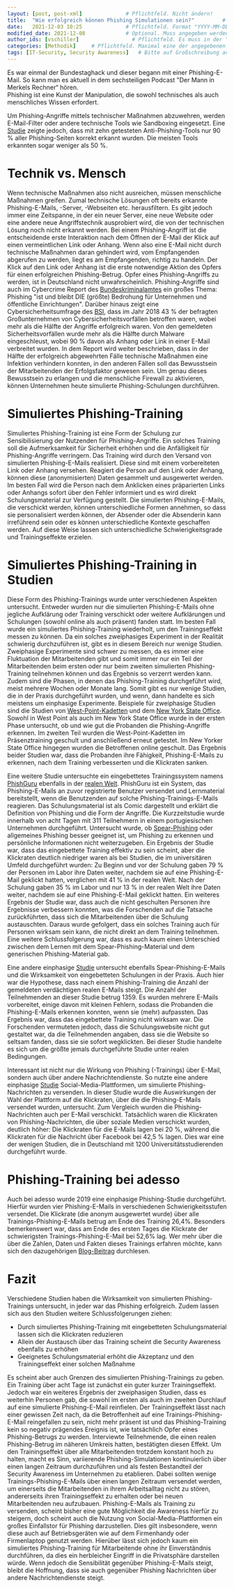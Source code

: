 ```yaml
---
layout: [post, post-xml]              # Pflichtfeld. Nicht ändern!
title:  "Wie erfolgreich können Phishing Simulationen sein?"         # Pflichtfeld. Bitte einen Titel für den Blog Post angeben.
date:   2021-12-03 10:25              # Pflichtfeld. Format "YYYY-MM-DD HH:MM". Muss für Veröffentlichung in der Vergangenheit liegen. (Für Preview egal)
modified_date: 2021-12-08             # Optional. Muss angegeben werden, wenn eine bestehende Datei geändert wird.
author_ids: [vschiller]                 # Pflichtfeld. Es muss in der "authors.yml" einen Eintrag mit diesen Namen geben.
categories: [Methodik]     # Pflichtfeld. Maximal eine der angegebenen Kategorien verwenden.
tags: [IT-Security, Security Awareness]   # Bitte auf Großschreibung achten.
---
```


Es war einmal der Bundestaghack und dieser begann mit einer Phishing-E-Mail. 
So kann man es aktuell in dem sechsteiligen Podcast "Der Mann in Merkels Rechner“ hören.  
Phishing ist eine Kunst der Manipulation, die sowohl technisches als auch menschliches Wissen erfordert. 

Um Phishing-Angriffe mittels technischer Maßnahmen abzuwehren, werden E-Mail-Filter oder andere technische Tools wie Sandboxing eingesetzt. 
Eine [Studie](https://www.academia.edu/download/66627615/Phinding_Phish_An_Evaluation_of_Anti-Phi20210423-2819-1wgo0j5.pdf) zeigte jedoch, dass mit zehn getesteten Anti-Phishing-Tools nur 90 % aller Phishing-Seiten korrekt erkannt wurden. 
Die meisten Tools erkannten sogar weniger als 50 %. 

# Technik vs. Mensch 

Wenn technische Maßnahmen also nicht ausreichen, müssen menschliche Maßnahmen greifen. 
Zumal technische Lösungen oft bereits erkannte Phishing-E-Mails, -Server, -Webseiten etc. herausfiltern. 
Es gibt jedoch immer eine Zeitspanne, in der ein neuer Server, eine neue Website oder eine andere neue Angriffstechnik ausprobiert wird, die von der technischen Lösung noch nicht erkannt werden. 
Bei einem Phishing-Angriff ist die entscheidende erste Interaktion nach dem Öffnen der E-Mail der Klick auf einen vermeintlichen Link oder Anhang. 
Wenn also eine E-Mail nicht durch technische Maßnahmen daran gehindert wird, vom Empfangenden abgerufen zu werden, liegt es am Empfangenden, richtig zu handeln. 
Der Klick auf den Link oder Anhang ist die erste notwendige Aktion des Opfers für einen erfolgreichen Phishing-Betrug.
Opfer eines Phishing-Angriffs zu werden, ist in Deutschland nicht unwahrscheinlich. 
Phishing-Angriffe sind auch im Cybercrime Report des [Bundeskriminalamtes](https://www.bka.de/SharedDocs/Downloads/DE/Publikationen/JahresberichteUndLagebilder/Cybercrime/cybercrimeBundeslagebild2020.html;jsessionid=E6BA6ABCD9436276B64F2339DA6397DB.live2302?nn=28110) ein großes Thema: Phishing "ist und bleibt DIE (größte) Bedrohung für Unternehmen und öffentliche Einrichtungen". 
Darüber hinaus zeigt eine Cybersicherheitsumfrage des [BSI](https://www.allianz-fuer-cybersicherheit.de/SharedDocs/Downloads/Webs/ACS/DE/cyber-sicherheits-umfrage_2018.pdf;jsessionid=1D7473A66363C86AA7287EE9D1F63B7E.internet471?__blob=publicationFile&v=1), dass im Jahr 2018 43 % der befragten Großunternehmen von Cybersicherheitsvorfällen betroffen waren, wobei mehr als die Hälfte der Angriffe erfolgreich waren. 
Von den gemeldeten Sicherheitsvorfällen wurde mehr als die Hälfte durch Malware eingeschleust, wobei 90 % davon als Anhang oder Link in einer E-Mail verbreitet wurden. 
In dem Report wird weiter beschrieben, dass in der Hälfte der erfolgreich abgewehrten Fälle technische Maßnahmen eine Infektion verhindern konnten, in den anderen Fällen soll das Bewusstsein der Mitarbeitenden der Erfolgsfaktor gewesen sein. 
Um genau dieses Bewusstsein zu erlangen und die menschliche Firewall zu aktivieren, können Unternehmen heute simulierte Phishing-Schulungen durchführen.

# Simuliertes Phishing-Training

Simuliertes Phishing-Training ist eine Form der Schulung zur Sensibilisierung der Nutzenden für Phishing-Angriffe. 
Ein solches Training soll die Aufmerksamkeit für Sicherheit erhöhen und die Anfälligkeit für Phishing-Angriffe verringern.
Das Training wird durch den Versand von simulierten Phishing-E-Mails realisiert. 
Diese sind mit einem vorbereiteten Link oder Anhang versehen. 
Reagiert die Person auf den Link oder Anhang, können diese (anonymisierten) Daten gesammelt und ausgewertet werden. 
Im besten Fall wird die Person nach dem Anklicken eines präparierten Links oder Anhangs sofort über den Fehler informiert und es wird direkt Schulungsmaterial zur Verfügung gestellt.
Die simulierten Phishing-E-Mails, die verschickt werden, können unterschiedliche Formen annehmen, so dass sie personalisiert werden können, der Absender oder die Absenderin kann irreführend sein oder es können unterschiedliche Kontexte geschaffen werden. 
Auf diese Weise lassen sich unterschiedliche Schwierigkeitsgrade und Trainingseffekte erzielen.

# Simuliertes Phishing-Training in Studien

Diese Form des Phishing-Trainings wurde unter verschiedenen Aspekten untersucht. 
Entweder wurden nur die simulierten Phishing-E-Mails ohne jegliche Aufklärung oder Training verschickt oder weitere Aufklärungen und Schulungen (sowohl online als auch präsent) fanden statt. 
Im besten Fall wurde ein simuliertes Phishing-Training wiederholt, um den Trainingseffekt messen zu können. 
Da ein solches zweiphasiges Experiment in der Realität schwierig durchzuführen ist, gibt es in diesem Bereich nur wenige Studien. 
Zweiphasige Experimente sind schwer zu messen, da es immer eine Fluktuation der Mitarbeitenden gibt und somit immer nur ein Teil der Mitarbeitenden beim ersten oder nur beim zweiten simulierten Phishing-Training teilnehmen können und das Ergebnis so verzerrt werden kann. 
Zudem sind die Phasen, in denen das Phishing-Training durchgeführt wird, meist mehrere Wochen oder Monate lang. 
Somit gibt es nur wenige Studien, die in der Praxis durchgeführt wurden, und wenn, dann handelte es sich meistens um einphasige Experimente.
Beispiele für zweiphasige Studien sind die Studien von [West-Point-Kadetten](https://www.learntechlib.org/p/103686/) und dem [New York State Office](https://www.wsj.com/articles/SB112424042313615131). 
Sowohl in West Point als auch im New York State Office wurde in der ersten Phase untersucht, ob und wie gut die Probanden die Phishing-Angriffe erkennen.
Im zweiten Teil wurden die West-Point-Kadetten im Präsenztraining geschult und anschließend erneut getestet. 
Im New Yorker State Office hingegen wurden die Betroffenen online geschult. 
Das Ergebnis beider Studien war, dass die Probanden ihre Fähigkeit, Phishing-E-Mails zu erkennen, nach dem Training verbesserten und die Klickraten sanken. 

Eine weitere Studie untersuchte ein eingebettetes Trainingssystem namens [PhishGuru](https://dl.acm.org/doi/abs/10.1145/1240624.1240760) ebenfalls in der [realen Welt](https://ieeexplore.ieee.org/abstract/document/4696970/?casa_token=MbmjgEZ5B3UAAAAA:GJDyN4efJgnNc-WybNJ3t9Xikvp3GdGCVbcpl7N4mPC5VODp7PC-v7N_UggnFKnmJr8QX_7WkBP0). 
PhishGuru ist ein System, das Phishing-E-Mails an zuvor registrierte Benutzer versendet und Lernmaterial bereitstellt, wenn die Benutzenden auf solche Phishing-Trainings-E-Mails reagieren. 
Das Schulungsmaterial ist als Comic dargestellt und erklärt die Definition von Phishing und die Form der Angriffe.
Die Kurzzeitstudie wurde innerhalb von acht Tagen mit 311 Teilnehmern in einem portugiesischen Unternehmen durchgeführt. 
Untersucht wurde, ob [Spear-Phishing](https://www.computerweekly.com/de/definition/Spear-Phishing) oder allgemeines Phishing besser geeignet ist, um Phishing zu erkennen und persönliche Informationen nicht weiterzugeben.
Ein Ergebnis der Studie war, dass das eingebettete Training effektiv zu sein scheint, aber die Klickraten deutlich niedriger waren als bei Studien, die im universitären Umfeld durchgeführt wurden: 
Zu Beginn und vor der Schulung gaben 79 % der Personen im Labor ihre Daten weiter, nachdem sie auf eine Phishing-E-Mail geklickt hatten, verglichen mit 41 % in der realen Welt.
Nach der Schulung gaben 35 % im Labor und nur 13 % in der realen Welt ihre Daten weiter, nachdem sie auf eine Phishing-E-Mail geklickt hatten.
Ein weiteres Ergebnis der Studie war, dass auch die nicht geschulten Personen ihre Ergebnisse verbessern konnten, was die Forschenden auf die Tatsache zurückführten, dass sich die Mitarbeitenden über die Schulung austauschten. 
Daraus wurde gefolgert, dass ein solches Training auch für Personen wirksam sein kann, die nicht direkt an dem Training teilnehmen. 
Eine weitere Schlussfolgerung war, dass es auch kaum einen Unterschied zwischen dem Lernen mit dem Spear-Phishing-Material und dem generischen Phishing-Material gab.

Eine andere einphasige [Studie](https://ieeexplore.ieee.org/abstract/document/6585241/?casa_token=gR_MTQC_7wUAAAAA:dmXsUP0cQSNsv1BMate9-Un15g2hYut02b847gVLlndOJ4RoWt08Pj8HxhPtpklT7QpjHR2cHFyj) untersucht ebenfalls Spear-Phishing-E-Mails und die Wirksamkeit von eingebetteten Schulungen in der Praxis. 
Auch hier war die Hypothese, dass nach einem Phishing-Training die Anzahl der gemeldeten verdächtigen realen E-Mails steigt. 
Die Anzahl der Teilnehmenden an dieser Studie betrug 1359.
Es wurden mehrere E-Mails vorbereitet, einige davon mit kleinen Fehlern, sodass die Probanden die Phishing-E-Mails erkennen konnten, wenn sie (mehr) aufpassten. 
Das Ergebnis war, dass das eingebettete Training nicht wirksam war. 
Die Forschenden vermuteten jedoch, dass die Schulungswebsite nicht gut gestaltet war, da die Teilnehmenden angaben, dass sie die Website so seltsam fanden, dass sie sie sofort wegklickten. 
Bei dieser Studie handelte es sich um die größte jemals durchgeführte Studie unter realen Bedingungen.

Interessant ist nicht nur die Wirkung von Phishing (-Trainings) über E-Mail, sondern auch über andere Nachrichtendienste.
So nutzte eine andere einphasige [Studie](https://link.springer.com/chapter/10.1007/978-3-319-70278-0_39) Social-Media-Plattformen, um simulierte Phishing-Nachrichten zu versenden. 
In dieser Studie wurde die Auswirkungen der Wahl der Plattform auf die Klickraten, über die die Phishing-E-Mails versendet wurden, untersucht. 
Zum Vergleich wurden die Phishing-Nachrichten auch per E-Mail verschickt. 
Tatsächlich waren die Klickraten von Phishing-Nachrichten, die über soziale Medien verschickt wurden, deutlich höher: 
Die Klickraten für die E-Mails lagen bei 20 %, während die Klickraten für die Nachricht über Facebook bei 42,5 % lagen. 
Dies war eine der wenigen Studien, die in Deutschland mit 1200 Universitätsstudierenden durchgeführt wurde.

# Phishing-Training bei adesso 

Auch bei adesso wurde 2019 eine einphasige Phishing-Studie durchgeführt. 
Hierfür wurden vier Phishing-E-Mails in verschiedenen Schwierigkeitsstufen versendet. 
Die Klickrate (die anonym ausgewertet wurde) über alle Trainings-Phishing-E-Mails betrug am Ende des Training 26,4%. 
Besonders bemerkenswert war, dass am Ende des ersten Tages die Klickrate der schwierigsten Trainings-Phishing-E-Mail bei 52,6% lag. 
Wer mehr über die über die Zahlen, Daten und Fakten dieses Trainings erfahren möchte, kann sich den dazugehörigen [Blog-Beitrag](https://www.adesso.ch/de_ch/news/blog/phishing-kampagne-bei-adesso.jsp) durchlesen.

# Fazit

Verschiedene Studien haben die Wirksamkeit von simulierten Phishing-Trainings untersucht, in jeder war das Phishing erfolgreich. 
Zudem lassen sich aus den Studien weitere Schlussfolgerungen ziehen:

* Durch simuliertes Phishing-Training mit eingebetteten Schulungsmaterial lassen sich die Klickraten reduzieren 
* Allein der Austausch über das Training scheint die Security Awareness ebenfalls zu erhöhen
* Geeignetes Schulungsmaterial erhöht die Akzeptanz und den Trainingseffekt einer solchen Maßnahme

Es scheint aber auch Grenzen des simulierten Phishing-Trainings zu geben. 
Ein Training über acht Tage ist zunächst ein guter kurzer Trainingseffekt. 
Jedoch war ein weiteres Ergebnis der zweiphasigen Studien, dass es weiterhin Personen gab, die sowohl im ersten als auch im zweiten Durchlauf auf eine simulierte Phishing-E-Mail reinfielen. 
Der Trainingseffekt lässt nach einer gewissen Zeit nach, da die Betroffenheit auf eine Trainings-Phishing-E-Mail reingefallen zu sein, nicht mehr präsent ist und das Phishing-Training kein so negativ prägendes Ereignis ist, wie tatsächlich Opfer eines Phishing-Betrugs zu werden. 
Interviewte Teilnehmende, die einen realen Phishing-Betrug im näheren Umkreis hatten, bestätigten diesen Effekt.
Um den Trainingseffekt über alle Mitarbeitenden trotzdem konstant hoch zu halten, macht es Sinn, variierende Phishing-Simulationen kontinuierlich über einen langen Zeitraum durchzuführen und als festen Bestandteil der Security Awareness im Unternehmen zu etablieren. 
Dabei sollten wenige Trainings-Phishing-E-Mails über einen langen Zeitraum versendet werden, um einerseits die Mitarbeitenden in ihrem Arbeitsalltag nicht zu stören, andererseits ihren Trainingseffekt zu erhalten oder bei neuen Mitarbeitenden neu aufzubauen. 
Phishing-E-Mails als Training zu versenden, scheint bisher eine gute Möglichkeit die Awareness hierfür zu steigern, doch scheint auch die Nutzung von Social-Media-Plattformen ein großes Einfallstor für Phishing darzustellen. 
Dies gilt insbesondere, wenn diese auch auf Betriebsgeräten wie auf dem Firmenhandy oder Firmenlaptop genutzt werden. 
Hierüber lässt sich jedoch kaum ein simuliertes Phishing-Training für Mitarbeitende ohne ihr Einverständnis durchführen, da dies ein herbleicher Eingriff in die Privatsphäre darstellen würde. 
Wenn jedoch die Sensibilität gegenüber Phishing-E-Mails steigt, bleibt die Hoffnung, dass sie auch gegenüber Phishing Nachrichten über andere Nachrichtendienste steigt. 
